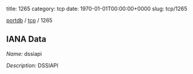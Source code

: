 title: 1265
category: tcp
date: 1970-01-01T00:00:00+0000
slug: tcp/1265

[portdb](/) / [tcp](/category/tcp.html) / 1265


## IANA Data

_Name:_ dssiapi

_Description:_ DSSIAPI

